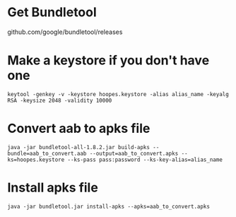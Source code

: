 <!-- TITLE: Installing an aab file on android -->
<!-- SUBTITLE: A quick summary of Installing aab on android -->

# Get Bundletool
github.com/google/bundletool/releases

# Make a keystore if you don't have one 
```
keytool -genkey -v -keystore hoopes.keystore -alias alias_name -keyalg RSA -keysize 2048 -validity 10000
```

# Convert aab to apks file
```
java -jar bundletool-all-1.8.2.jar build-apks --bundle=aab_to_convert.aab --output=aab_to_convert.apks --ks=hoopes.keystore --ks-pass pass:password --ks-key-alias=alias_name
```

# Install apks file
```
java -jar bundletool.jar install-apks --apks=aab_to_convert.apks
```
